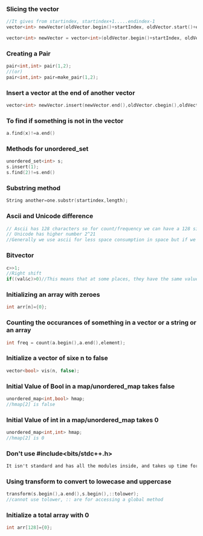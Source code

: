 ### Slicing the vector
```cpp
//It gives from startindex, startindex+1.....endindex-1
vector<int> newVector(oldVector.begin()+startIndex, oldVector.start()+endIndex);
```

```cpp
vector<int> newVector = vector<int>(oldVector.begin()+startIndex, oldVector.begin()+endIndex);
```

### Creating a Pair
```cpp
pair<int,int> pair(1,2);
//(or)
pair<int,int> pair=make_pair(1,2); 
```

### Insert a vector at the end of another vector
```cpp
vector<int> newVector.insert(newVector.end(),oldVector.cbegin(),oldVector.cend());
```

### To find if something is not in the vector
```cpp
a.find(x)!=a.end()
```

### Methods for unordered_set
```cpp
unordered_set<int> s;
s.insert(1);
s.find(2)!=s.end()
```

### Substring method
```cpp
String another=one.substr(startindex,length);
```

### Ascii and Unicode difference
```cpp
// Ascii has 128 characters so for count/frequency we can have a 128 size integer array
// Unicode has higher number 2^21
//Generally we use ascii for less space consumption in space but if we want to encode higher number of letters we will have to go for the UNICODE
```

### Bitvector
```cpp
c>>1;
//Right shift
if((val&c)>0)//This means that at some places, they have the same value,1
```

### Initializing an array with zeroes
```cpp
int arr[n]={0};
```

### Counting the occurances of something in a vector or a string or an array
```cpp
int freq = count(a.begin(),a.end(),element);
```

### Initialize a vector of sixe n to false
```cpp
vector<bool> vis(n, false);
```

### Initial Value of Bool in a map/unordered_map takes false
```cpp
unordered_map<int,bool> hmap;
//hmap[2] is false
```


### Initial Value of int in a map/unordered_map takes 0
```cpp
unordered_map<int,int> hmap;
//hmap[2] is 0
```

### Don't use #include<bits/stdc++.h>
```md
It isn't standard and has all the modules inside, and takes up time for compilation
```

### Using transform to convert to lowecase and uppercase
```cpp
transform(s.begin(),a.end(),s.begin(),::tolower);
//cannot use tolower, :: are for accessing a global method
```

### Initialize a total array with 0
```cpp
int arr[128]={0};
```